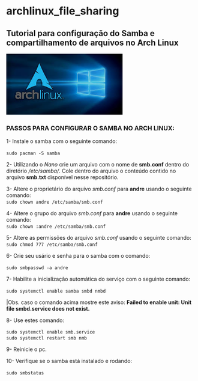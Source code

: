 # archlinux_file_sharing
Tutorial para configuração do Samba e compartilhamento de arquivos no Arch Linux
---

<img src="/imagens/archlinux.png">

### PASSOS PARA CONFIGURAR O SAMBA NO ARCH LINUX: 

1- Instale o samba com o seguinte comando:

``sudo pacman -S samba``

2- Utilizando o _Nano_ crie um arquivo com o nome de **smb.conf** dentro do diretório _/etc/samba/_. Cole dentro do arquivo o conteúdo contido no arquivo **smb.txt** disponível nesse repositório.

3- Altere o proprietário do arquivo _smb.conf_ para **andre** usando o seguinte comando:</br>
``sudo chown andre /etc/samba/smb.conf``

4- Altere o grupo do arquivo _smb.conf_ para **andre** usando o seguinte comando:</br>
``sudo chown :andre /etc/samba/smb.conf``

5- Altere as permissões do arquivo _smb.conf_ usando o seguinte comando:</br>
``sudo chmod 777 /etc/samba/smb.conf``

6- Crie seu usário e senha para o samba com o comando:

``sudo smbpasswd -a andre``

7- Habilite a inicialização automática do serviço com o seguinte comando:

``sudo systemctl enable samba smbd nmbd``

 |Obs. caso o comando acima mostre este aviso: **Failed to enable unit: Unit file smbd.service does not exist.**

8- Use estes comando:</br>
```
sudo systemctl enable smb.service
sudo systemctl restart smb nmb
```
9- Reinicie o pc.

10- Verifique se o samba está instalado e rodando:

``sudo smbstatus``

